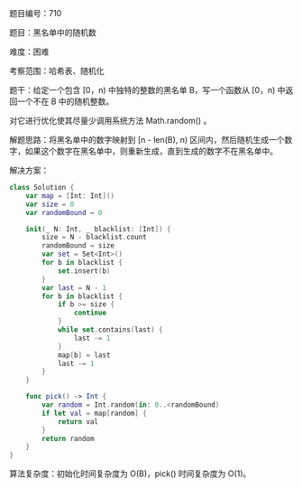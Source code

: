 题目编号：710

题目：黑名单中的随机数

难度：困难

考察范围：哈希表、随机化

题干：给定一个包含 [0，n) 中独特的整数的黑名单 B，写一个函数从 [0，n) 中返回一个不在 B 中的随机整数。

对它进行优化使其尽量少调用系统方法 Math.random() 。

解题思路：将黑名单中的数字映射到 [n - len(B), n) 区间内，然后随机生成一个数字，如果这个数字在黑名单中，则重新生成，直到生成的数字不在黑名单中。

解决方案：

```swift
class Solution {
    var map = [Int: Int]()
    var size = 0
    var randomBound = 0

    init(_ N: Int, _ blacklist: [Int]) {
        size = N - blacklist.count
        randomBound = size
        var set = Set<Int>()
        for b in blacklist {
            set.insert(b)
        }
        var last = N - 1
        for b in blacklist {
            if b >= size {
                continue
            }
            while set.contains(last) {
                last -= 1
            }
            map[b] = last
            last -= 1
        }
    }

    func pick() -> Int {
        var random = Int.random(in: 0..<randomBound)
        if let val = map[random] {
            return val
        }
        return random
    }
}
```

算法复杂度：初始化时间复杂度为 O(B)，pick() 时间复杂度为 O(1)。